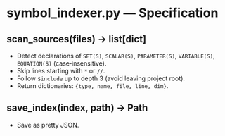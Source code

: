 # symbol_indexer.py — Specification

## scan_sources(files) → list[dict]
- Detect declarations of `SET(S)`, `SCALAR(S)`, `PARAMETER(S)`, `VARIABLE(S)`, `EQUATION(S)` (case‑insensitive).
- Skip lines starting with `*` or `//`.
- Follow `$include` up to depth 3 (avoid leaving project root).
- Return dictionaries: `{type, name, file, line, dim}`.

## save_index(index, path) → Path
- Save as pretty JSON.
